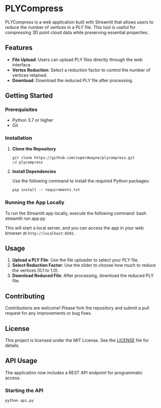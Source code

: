 # PLYCompress

PLYCompress is a web application built with Streamlit that allows users to reduce the number of vertices in a PLY file. This tool is useful for compressing 3D point cloud data while preserving essential properties.

## Features

- **File Upload**: Users can upload PLY files directly through the web interface.
- **Vertex Reduction**: Select a reduction factor to control the number of vertices retained.
- **Download**: Download the reduced PLY file after processing.

## Getting Started

### Prerequisites

- Python 3.7 or higher
- Git

### Installation

1. **Clone the Repository**

   ```bash
   git clone https://github.com/superdwayne/plycompress.git
   cd plycompress
   ```

2. **Install Dependencies**

   Use the following command to install the required Python packages:

   ```bash
   pip install -r requirements.txt
   ```

### Running the App Locally

To run the Streamlit app locally, execute the following command:
bash
streamlit run app.py


This will start a local server, and you can access the app in your web browser at `http://localhost:8501`.


## Usage

1. **Upload a PLY File**: Use the file uploader to select your PLY file.
2. **Select Reduction Factor**: Use the slider to choose how much to reduce the vertices (0.1 to 1.0).
3. **Download Reduced File**: After processing, download the reduced PLY file.

## Contributing

Contributions are welcome! Please fork the repository and submit a pull request for any improvements or bug fixes.

## License

This project is licensed under the MIT License. See the [LICENSE](LICENSE) file for details.

## API Usage

The application now includes a REST API endpoint for programmatic access.

### Starting the API
```bash
python api.py
